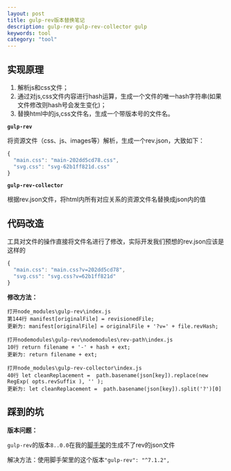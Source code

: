 ```yaml
---
layout: post
title: gulp-rev版本替换笔记
description: gulp-rev gulp-rev-collector gulp
keywords: tool
category: "tool"
---
```


## 实现原理

1. 解析js和css文件；
2. 通过对js,css文件内容进行hash运算，生成一个文件的唯一hash字符串(如果文件修改则hash号会发生变化)；
3. 替换html中的js,css文件名，生成一个带版本号的文件名。

**`gulp-rev`**

将资源文件（css、js、images等）解析，生成一个rev.json，大致如下：

```js
{
  "main.css": "main-202dd5cd78.css",
  "svg.css": "svg-62b1ff821d.css"
}
```

**`gulp-rev-collector`**

根据rev.json文件，将html内所有对应关系的资源文件名替换成json内的值


## 代码改造

工具对文件的操作直接将文件名进行了修改，实际开发我们预想的rev.json应该是这样的

```js
{
  "main.css": "main.css?v=202dd5cd78",
  "svg.css": "svg.css?v=62b1ff821d"
}
```

**修改方法：**

```
打开node_modules\gulp-rev\index.js
第144行 manifest[originalFile] = revisionedFile;
更新为: manifest[originalFile] = originalFile + '?v=' + file.revHash;
```

```
打开nodemodules\gulp-rev\nodemodules\rev-path\index.js
10行 return filename + '-' + hash + ext;
更新为: return filename + ext;
```

```
打开node_modules\gulp-rev-collector\index.js
40行 let cleanReplacement =  path.basename(json[key]).replace(new RegExp( opts.revSuffix ), '' );
更新为: let cleanReplacement =  path.basename(json[key]).split('?')[0] 
```

## 踩到的坑

**版本问题：**

`gulp-rev`的版本`8..0.0`在我的[脚手架](https://github.com/007sair/hero)的生成不了rev的json文件

解决方法：使用脚手架里的这个版本`"gulp-rev": "^7.1.2",`

